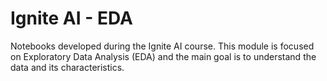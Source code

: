 # Ignite AI - EDA

Notebooks developed during the Ignite AI course. This module is focused on Exploratory Data Analysis (EDA) and the main goal is to understand the data and its characteristics.
